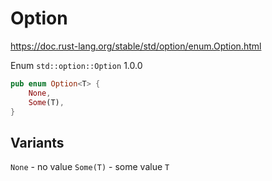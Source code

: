 # Option
https://doc.rust-lang.org/stable/std/option/enum.Option.html

Enum `std::option::Option` 1.0.0

```rust
pub enum Option<T> {
    None,
    Some(T),
}
```

## Variants

`None` - no value
`Some(T)` - some value `T`


